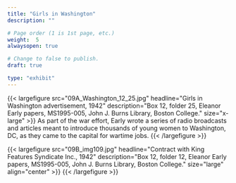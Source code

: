 ```yaml
---
title: "Girls in Washington"
description: ""

# Page order (1 is 1st page, etc.)
weight:  5
alwaysopen: true

# Change to false to publish.
draft: true

type: "exhibit"
---
```


{{< largefigure src="09A_Washington_12_25.jpg"
                headline="Girls in Washington advertisement, 1942"
                description="Box 12, folder 25, Eleanor Early papers, MS1995-005, John J. Burns Library, Boston College."
                size="x-large" >}}
As part of the war effort, Early wrote a series of radio broadcasts and articles meant to introduce thousands of young women to Washington, DC, as they came to the capital for wartime jobs.
{{< /largefigure >}}

{{< largefigure src="09B_img109.jpg"
                headline="Contract with King Features Syndicate Inc., 1942"
                description="Box 12, folder 12, Eleanor Early papers, MS1995-005, John J. Burns Library, Boston College." 
                size="large" align="center" >}}
{{< /largefigure >}}
